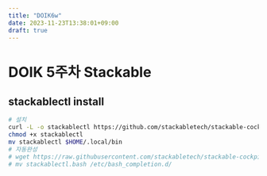```yaml
---
title: "DOIK6w"
date: 2023-11-23T13:38:01+09:00
draft: true
---
```

<!--more-->

# DOIK 5주차 Stackable
## stackablectl install
```sh
# 설치
curl -L -o stackablectl https://github.com/stackabletech/stackable-cockpit/releases/download/stackablectl-1.0.0-rc3/stackablectl-x86_64-unknown-linux-gnu
chmod +x stackablectl
mv stackablectl $HOME/.local/bin
# 자동완성
# wget https://raw.githubusercontent.com/stackabletech/stackable-cockpit/main/extra/completions/stackablectl.bash
# mv stackablectl.bash /etc/bash_completion.d/
```
